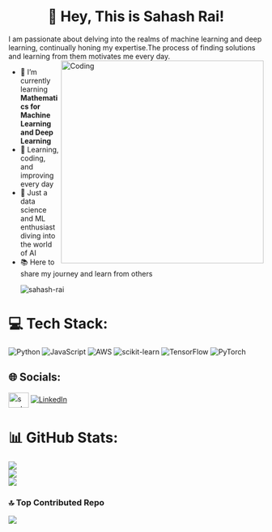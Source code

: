 

<h1 align="center">🌟 Hey, This is Sahash Rai!</h1>
I am passionate about delving into the realms of machine learning and deep learning, continually honing my expertise.The process of finding solutions and learning from them motivates me every day.

<img align="right" alt="Coding" width="400" src="https://i.pinimg.com/originals/90/70/32/9070324cdfc07c68d60eed0c39e77573.gif">

- 🌱 I’m currently learning **Mathematics for Machine Learning and Deep Learning**
- 🚀 Learning, coding, and improving every day 
- 🤖 Just a data science and ML enthusiast diving into the world of AI 
- 📚 Here to share my journey and learn from others
  <p align="left"> <img src="https://komarev.com/ghpvc/?username=sahash-rai&label=Profile%20views&color=0e75b6&style=flat" alt="sahash-rai" /> </p>

# 💻 Tech Stack:
![Python](https://img.shields.io/badge/python-3670A0?style=for-the-badge&logo=python&logoColor=ffdd54) ![JavaScript](https://img.shields.io/badge/javascript-%23323330.svg?style=for-the-badge&logo=javascript&logoColor=%23F7DF1E) ![AWS](https://img.shields.io/badge/AWS-%23FF9900.svg?style=for-the-badge&logo=amazon-aws&logoColor=white) ![scikit-learn](https://img.shields.io/badge/scikit--learn-%23F7931E.svg?style=for-the-badge&logo=scikit-learn&logoColor=white) ![TensorFlow](https://img.shields.io/badge/TensorFlow-%23FF6F00.svg?style=for-the-badge&logo=TensorFlow&logoColor=white) ![PyTorch](https://img.shields.io/badge/PyTorch-%23EE4C2C.svg?style=for-the-badge&logo=PyTorch&logoColor=white)
## 🌐 Socials:
<a href="https://fb.com/s　a　h　a　s　 h　ツ" target="blank"><img align="center" src="https://raw.githubusercontent.com/rahuldkjain/github-profile-readme-generator/master/src/images/icons/Social/facebook.svg" alt="s　a　h　a　s　 h　ツ" height="30" width="40" /></a> [![LinkedIn](https://img.shields.io/badge/LinkedIn-%230077B5.svg?logo=linkedin&logoColor=white)](https://linkedin.com/in/sahash-rai) 
# 📊 GitHub Stats:
![](https://github-readme-stats.vercel.app/api?username=SahashRaee&theme=neon&hide_border=false&include_all_commits=true&count_private=false)<br/>
![](https://github-readme-streak-stats.herokuapp.com/?user=SahashRaee&theme=neon&hide_border=false)<br/>
![](https://github-readme-stats.vercel.app/api/top-langs/?username=SahashRaee&theme=neon&hide_border=false&include_all_commits=true&count_private=false&layout=compact)

### 🔝 Top Contributed Repo
![](https://github-contributor-stats.vercel.app/api?username=SahashRaee&limit=5&theme=neon&combine_all_yearly_contributions=true)


